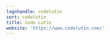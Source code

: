 ```yaml
---
logohandle: codelutin
sort: codelutin
title: Code Lutin
website: 'https://www.codelutin.com/'
---
```

